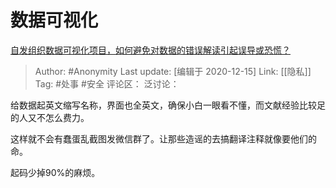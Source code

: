 # 数据可视化
[自发组织数据可视化项目，如何避免对数据的错误解读引起误导或恐慌？](https://www.zhihu.com/question/368430880/answer/989307346)

> Author: #Anonymity
> Last update: [编辑于 2020-12-15]
> Link: [[隐私]]
> Tag: #处事 #安全
> 评论区：
> 泛讨论：

给数据起英文缩写名称，界面也全英文，确保小白一眼看不懂，而文献经验比较足的人又不怎么费力。

这样就不会有蠢蛋乱截图发微信群了。让那些造谣的去搞翻译注释就像要他们的命。

起码少掉90%的麻烦。
